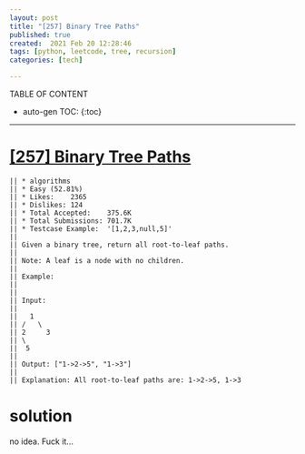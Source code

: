```yaml
---
layout: post
title: "[257] Binary Tree Paths"
published: true
created:  2021 Feb 20 12:28:46
tags: [python, leetcode, tree, recursion]
categories: [tech]

---
```


TABLE OF CONTENT

* auto-gen TOC:
{:toc}

- - -

# [[257] Binary Tree Paths](https://leetcode.com/problems/binary-tree-paths/description/)

    || * algorithms
    || * Easy (52.81%)
    || * Likes:    2365
    || * Dislikes: 124
    || * Total Accepted:    375.6K
    || * Total Submissions: 701.7K
    || * Testcase Example:  '[1,2,3,null,5]'
    || 
    || Given a binary tree, return all root-to-leaf paths.
    || 
    || Note: A leaf is a node with no children.
    || 
    || Example:
    || 
    || 
    || Input:
    || 
    || ⁠  1
    || ⁠/   \
    || 2     3
    || ⁠\
    || ⁠ 5
    || 
    || Output: ["1->2->5", "1->3"]
    || 
    || Explanation: All root-to-leaf paths are: 1->2->5, 1->3

# solution

no idea. Fuck it...
